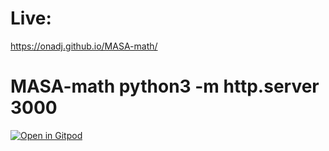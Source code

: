 # Live: 
https://onadj.github.io/MASA-math/

# MASA-math python3 -m http.server 3000

[![Open in Gitpod](https://gitpod.io/button/open-in-gitpod.svg)](https://gitpod.io/#https://github.com/onadj/MASA-math)

